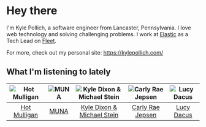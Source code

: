 # Hey there


I'm Kyle Pollich, a software engineer from Lancaster, Pennsylvania. I love web technology and solving challenging problems.
I work at [Elastic](https://www.elastic.co/) as a Tech Lead on [Fleet](https://www.elastic.co/guide/en/fleet/current/fleet-overview.html).

For more, check out my personal site: https://kylepollich.com/

## What I'm listening to lately

<!-- begin artists -->
  |![Hot Mulligan](https://i.scdn.co/image/ab6761610000f178ba1ce18b6a63e392b4d66e9e)|![MUNA](https://i.scdn.co/image/ab6761610000f178eff80f0e9a1932555d15cd74)|![Kyle Dixon & Michael Stein](https://i.scdn.co/image/ab6761610000f17888f71e301f3b88aa37dc4c07)|![Carly Rae Jepsen](https://i.scdn.co/image/ab6761610000f1785af2a316744be4d785d5d0c1)|![Lucy Dacus](https://i.scdn.co/image/ab6761610000f178312e950a378c56701bd2584c)|
  |:---:|:---:|:---:|:---:|:---:|
  |[Hot Mulligan](https://open.spotify.com/artist/1lKZzN2d4IqiEYxyECIEHI)|[MUNA](https://open.spotify.com/artist/6xdRb2GypJ7DqnWAI2mHGn)|[Kyle Dixon & Michael Stein](https://open.spotify.com/artist/00oL7zWxmWveTsKF7DnIRd)|[Carly Rae Jepsen](https://open.spotify.com/artist/6sFIWsNpZYqfjUpaCgueju)|[Lucy Dacus](https://open.spotify.com/artist/07D1Bjaof0NFlU32KXiqUP)|
<!-- end artists -->
